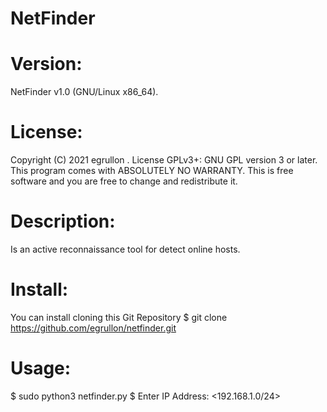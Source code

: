 # NetFinder

# Version:
NetFinder v1.0 (GNU/Linux x86_64).

# License:
Copyright (C) 2021 egrullon <Amix>.
License GPLv3+: GNU GPL version 3 or later.
This program comes with ABSOLUTELY NO WARRANTY.
This is free software and you are free to change and redistribute it.

# Description: 
Is an active reconnaissance tool for detect online hosts.

# Install:
You can install cloning this Git Repository
$ git clone https://github.com/egrullon/netfinder.git


# Usage:
$ sudo python3 netfinder.py
$ Enter IP Address: <192.168.1.0/24> 

